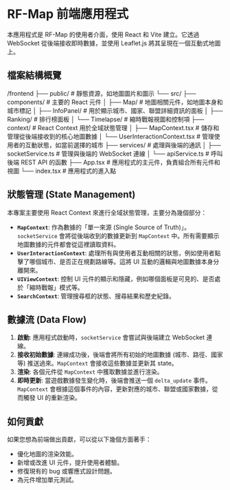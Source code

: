 # RF-Map 前端應用程式

本應用程式是 RF-Map 的使用者介面，使用 React 和 Vite 建立。它透過 WebSocket 從後端接收即時數據，並使用 Leaflet.js 將其呈現在一個互動式地圖上。

## 檔案結構概覽

/frontend
├── public/                              # 靜態資源，如地圖圖片和圖示
└── src/
├── components/                          # 主要的 React 元件
│   ├── Map/                             # 地圖相關元件，如地圖本身和城市標記
│   ├── InfoPanel/                       # 用於顯示城市、國家、聯盟詳細資訊的面板
│   ├── Ranking/                         # 排行榜面板
│   └── Timelapse/                       # 縮時戰報視圖和控制項
├── context/                             # React Context 用於全域狀態管理
│   ├── MapContext.tsx                   # 儲存和管理從後端接收到的核心地圖數據
│   └── UserInteractionContext.tsx       # 管理使用者的互動狀態，如當前選擇的城市
├── services/                            # 處理與後端的通訊
│   ├── socketService.ts                 # 管理與後端的 WebSocket 連線
│   └── apiService.ts                    # 呼叫後端 REST API 的函數
├── App.tsx                              # 應用程式的主元件，負責組合所有元件和視圖
└── index.tsx                            # 應用程式的進入點


## 狀態管理 (State Management)

本專案主要使用 React Context 來進行全域狀態管理，主要分為幾個部分：

* **`MapContext`**: 作為數據的「單一來源 (Single Source of Truth)」。`socketService` 會將從後端收到的數據更新到 `MapContext` 中。所有需要顯示地圖數據的元件都會從這裡讀取資料。
* **`UserInteractionContext`**: 處理所有與使用者互動相關的狀態，例如使用者點擊了哪個城市、是否正在規劃路線等。這將 UI 互動的邏輯與地圖數據本身分離開來。
* **`UIViewContext`**: 控制 UI 元件的顯示和隱藏，例如哪個面板是可見的、是否處於「縮時戰報」模式等。
* **`SearchContext`**: 管理搜尋框的狀態、搜尋結果和歷史紀錄。

## 數據流 (Data Flow)

1.  **啟動**: 應用程式啟動時，`socketService` 會嘗試與後端建立 WebSocket 連線。
2.  **接收初始數據**: 連線成功後，後端會將所有初始的地圖數據 (城市、路徑、國家等) 推送過來。`MapContext` 會接收這些數據並更新其 state。
3.  **渲染**: 各個元件從 `MapContext` 中獲取數據並進行渲染。
4.  **即時更新**: 當遊戲數據發生變化時，後端會推送一個 `delta_update` 事件。`MapContext` 會根據這個事件的內容，更新對應的城市、聯盟或國家數據，從而觸發 UI 的重新渲染。

## 如何貢獻

如果您想為前端做出貢獻，可以從以下幾個方面著手：
* 優化地圖的渲染效能。
* 新增或改進 UI 元件，提升使用者體驗。
* 修復現有的 bug 或響應式設計問題。
* 為元件增加單元測試。